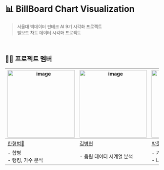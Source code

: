 # 📊 BillBoard Chart Visualization 
> 서울대 빅데이터 핀테크 AI 9기 시각화 프로젝트 <br>
빌보드 차트 데이터 시각화 프로젝트

<br>

## 🧑‍💻 프로젝트 멤버
<table>
  <thead>
    <tr>
      <th><img width="220" alt="image" src="https://github.com/user-attachments/assets/bb353ed1-3234-4eeb-9dad-ad98c1a79cbb"></th>
      <th><img width="220" alt="image" src="https://github.com/user-attachments/assets/bb353ed1-3234-4eeb-9dad-ad98c1a79cbb"></th>
      <th><img width="220" alt="image" src="https://github.com/user-attachments/assets/bb353ed1-3234-4eeb-9dad-ad98c1a79cbb"></th>
      <th><img width="220" alt="image" src="https://github.com/user-attachments/assets/bb353ed1-3234-4eeb-9dad-ad98c1a79cbb"></th>
      <th><img width="220" alt="image" src="https://github.com/user-attachments/assets/bb353ed1-3234-4eeb-9dad-ad98c1a79cbb"></th>
      <th><img width="220" alt="image" src="https://github.com/user-attachments/assets/bb353ed1-3234-4eeb-9dad-ad98c1a79cbb"></th>
    </tr>
  </thead>
  <tbody>
    <tr>
      <td><a href="https://github.com/BWKBH">한혐범👑</a></td>
      <td><a href="https://github.com/BWKBH">김병현</a></td>
      <td><a href="https://github.com/Junparking">박준희</a></td>
      <td><a href="https://github.com/hwankhai">이지환</a></td>
      <td><a href="https://github.com/BWKBH">정한직</a></td>
      <td><a href="https://github.com/chososo">조하영</a></td>
    </tr>
    <tr>
      <td>- 합병 <br>- 랭킹, 가수 분석</td>
      <td>- 음원 데이터 시계열 분석</td>
      <td>- 가사 데이터 자연어 처리 <br>- LDA 시각화</td>
      <td>- 발표 자료 제작 <br>-장르별 분석</td>
      <td>- 빌보드 국적 데이터 분석</td>
      <td>- 가사 데이터 자연어 처리 <br> -플레이리스트 기반 감성분석</td>
    </tr>
  </tbody>
</table>

<br>
